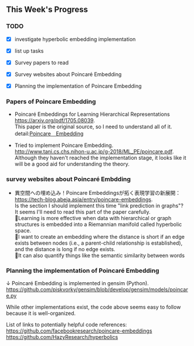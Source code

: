 ## This Week's Progress

### **TODO**
- [x] investigate hyperbolic embedding implementation
- [x] list up tasks
- [x] Survey papers to read
- [x] Survey websites about Poincaré Embedding
- [x] Planning the implementation of Poincare Embedding


### **Papers of Poincare Embedding**
- Poincaré Embeddings for
Learning Hierarchical Representations  
https://arxiv.org/pdf/1705.08039.   
This paper is the original source, so I need to understand all of it.    
detail:[Poincare＿Embedding](/docs/Poincare_Embedding.md)

- Tried to implement Poincare Embedding.   
http://www.tani.cs.chs.nihon-u.ac.jp/g-2018/ML_PE/poincare.pdf.   
Although they haven't reached the implementation stage, it looks like it will be a good aid for understanding the theory.

### **survey websites about Poincaré Embdding**
- 異空間への埋め込み！Poincare Embeddingsが拓く表現学習の新展開：    
https://tech-blog.abeja.asia/entry/poincare-embeddings.   
Is the section I should implement this time "link prediction in graphs"?    
It seems I'll need to read this part of the paper carefully.  
🌟Learning is more effective when data with hierarchical or graph structures is embedded into a Riemannian manifold called hyperbolic space.         
🌟I want to create an embedding where the distance is short if an edge exists between nodes (i.e., a parent-child relationship is established), and the distance is long if no edge exists.          
🌟It can also quantify things like the semantic similarity between words


### **Planning the implementation of Poincaré Embedding**
↓ Poincaré Embedding is implemented in gensim (Python).
https://github.com/piskvorky/gensim/blob/develop/gensim/models/poincare.py

While other implementations exist, the code above seems easy to follow because it is well-organized.
 
List of links to potentially helpful code references: 
https://github.com/facebookresearch/poincare-embeddings
https://github.com/HazyResearch/hyperbolics